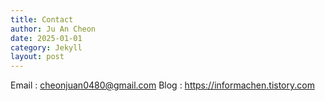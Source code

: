 ```yaml
---
title: Contact
author: Ju An Cheon 
date: 2025-01-01
category: Jekyll
layout: post
---
```


Email : cheonjuan0480@gmail.com
Blog : https://informachen.tistory.com